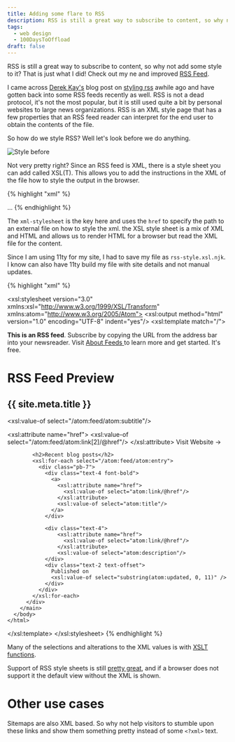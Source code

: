 ```yaml
---
title: Adding some flare to RSS
description: RSS is still a great way to subscribe to content, so why not add some style to it?
tags: 
  - web design
  - 100DaysToOffload
draft: false
---
```


RSS is still a great way to subscribe to content, so why not add some style to it? That is just what I did! Check out my ne and improved [RSS Feed](https://claytonerrington.com/feed.xml).

I came across [Derek Kay's](https://fosstodon.org/web/@darekkay) blog post on [styling rss](https://darekkay.com/blog/rss-styling/) awhile ago and have gotten back into some RSS feeds recently as well. RSS is not a dead protocol, it's not the most popular, but it is still used quite a bit by personal websites to large news organizations. RSS is an XML style page that has a few properties that an RSS feed reader can interpret for the end user to obtain the contents of the file.

So how do we style RSS? Well let's look before we do anything.

![Style before](/assets/images/blog/rss-style/style-before.jpg)

Not very pretty right? Since an RSS feed is XML, there is a style sheet you can add called XSL(T). This allows you to add the instructions in the XML of the file how to style the output in the browser.

{% highlight "xml" %}
<?xml version="1.0" encoding="utf-8"?>
<?xml-stylesheet href="/rss.xsl" type="text/xsl"?>
<feed xmlns="http://www.w3.org/2005/Atom"
      xmlns:media="http://search.yahoo.com/mrss/">
  ...
</feed>
{% endhighlight %}

The `xml-stylesheet` is the key here and uses the `href` to specify the path to an external file on how to style the xml. the XSL style sheet is a mix of XML and HTML and allows us to render HTML for a browser but read the XML file for the content.

Since I am using 11ty for my site, I had to save my file as `rss-style.xsl.njk`. I know can also have 11ty build my file with site details and not manual updates.

{% highlight "xml" %}
<?xml version="1.0" encoding="utf-8"?>
<xsl:stylesheet version="3.0" xmlns:xsl="http://www.w3.org/1999/XSL/Transform"
                xmlns:atom="http://www.w3.org/2005/Atom">
  <xsl:output method="html" version="1.0" encoding="UTF-8" indent="yes"/>
  <xsl:template match="/">
    <html xmlns="http://www.w3.org/1999/xhtml" lang="en">
      <head>
        <title>
          RSS Feed |
          <xsl:value-of select="/atom:feed/atom:title"/>
        </title>
        <meta charset="utf-8"/>
        <meta http-equiv="content-type" content="text/html; charset=utf-8"/>
        <meta name="viewport" content="width=device-width, initial-scale=1"/>
        <link rel="stylesheet" href="/static/css/rss.css"/>
      </head>
      <body>
        <main class="layout-content">
          <dk-alert-box type="info">
            <strong>This is an RSS feed</strong>. Subscribe by copying
            the URL from the address bar into your newsreader. Visit <a
            href="https://aboutfeeds.com">About Feeds
          </a> to learn more and get started. It's free.
          </dk-alert-box>
          <div class="py-7">
            <h1 class="flex items-start">
              RSS Feed Preview
            </h1>
            <h2>{{ site.meta.title }}</h2>
            <p>
              <xsl:value-of select="/atom:feed/atom:subtitle"/>
            </p>
            <a>
              <xsl:attribute name="href">
                <xsl:value-of select="/atom:feed/atom:link[2]/@href"/>
              </xsl:attribute>
              Visit Website &#x2192;
            </a>

            <h2>Recent blog posts</h2>
            <xsl:for-each select="/atom:feed/atom:entry">
              <div class="pb-7">
                <div class="text-4 font-bold">
                  <a>
                    <xsl:attribute name="href">
                      <xsl:value-of select="atom:link/@href"/>
                    </xsl:attribute>
                    <xsl:value-of select="atom:title"/>
                  </a>
                </div>

                <div class="text-4">
                    <xsl:attribute name="href">
                      <xsl:value-of select="atom:link/@href"/>
                    </xsl:attribute>
                    <xsl:value-of select="atom:description"/>
                </div>
                <div class="text-2 text-offset">
                  Published on
                  <xsl:value-of select="substring(atom:updated, 0, 11)" />
                </div>
              </div>
            </xsl:for-each>
          </div>
        </main>
      </body>
    </html>
  </xsl:template>
</xsl:stylesheet>
{% endhighlight %}

Many of the selections and alterations to the XML values is with [XSLT functions](https://www.w3.org/TR/xpath-functions-30/).

Support of RSS style sheets is still [pretty great](https://caniuse.com/?search=xslt), and if a browser does not support it the default view without the XML is shown.

# Other use cases

Sitemaps are also XML based. So why not help visitors to stumble upon these links and show them something pretty instead of some `<?xml>` text.
